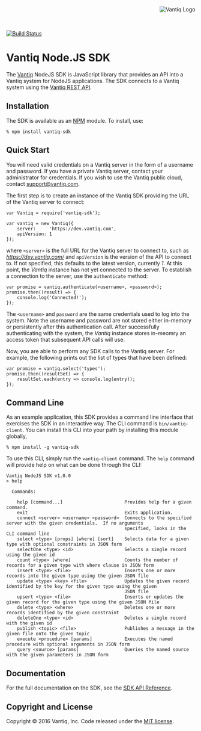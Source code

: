 <div style="height: 50px"><img style="float:right" alt="Vantiq Logo" src="http://vantiq.com/wp-content/uploads/2015/12/vantiq.png"/></div>

[![Build Status](https://travis-ci.com/Vantiq/vantiq-sdk-node.svg?token=jUrpVsQpcEipBxV7WZED&branch=master)](https://travis-ci.com/Vantiq/vantiq-sdk-node)

# Vantiq Node.JS SDK

The [Vantiq](http://www.vantiq.com) NodeJS SDK is JavaScript library that provides an API into a Vantiq system for NodeJS applications.  The SDK connects to a Vantiq system using the [Vantiq REST API](https://dev.vantiq.com/docs/api/developer.html#api-reference-guide).

## Installation

The SDK is available as an [NPM](https://www.npmjs.com/) module.  To install, use:

    % npm install vantiq-sdk

## Quick Start

You will need valid credentials on a Vantiq server in the form of a username and password.  If you have a private Vantiq server, contact your administrator for credentials.  If you wish to use the Vantiq public cloud, contact [support@vantiq.com](mailto:support@vantiq.com).

The first step is to create an instance of the Vantiq SDK providing the URL of the Vantiq server to connect:

    var Vantiq = require('vantiq-sdk');
    
    var vantiq = new Vantiq({ 
        server:     'https://dev.vantiq.com',
        apiVersion: 1
    });

where `<server>` is the full URL for the Vantiq server to connect to, such as *https://dev.vantiq.com/* and `apiVersion` is the version of the API to connect to.  If not specified, this defaults to the latest version, currently *1*.  At this point, the *Vantiq* instance has not yet connected to the server.  To establish a connection to the server, use the `authenticate` method:

    var promise = vantiq.authenticate(<username>, <password>);
    promise.then((result) => {
        console.log('Connected!');
    });

The `<username>` and `password` are the same credentials used to log into the system.  Note the username and password are not stored either in-memory or persistently after this authentication call.  After successfully authenticating with the system, the *Vantiq* instance stores in-meomry an access token that subsequent API calls will use.

Now, you are able to perform any SDK calls to the Vantiq server.  For example, the following prints out the list of types that have been defined:

    var promise = vantiq.select('types');
    promise.then((resultSet) => {
        resultSet.each(entry => console.log(entry));
    });

## Command Line

As an example application, this SDK provides a command line interface that exercises the SDK in an interactive way.  The CLI command is `bin/vantiq-client`.  You can install this CLI into your path by installing this module globally,

    % npm install -g vantiq-sdk
    
To use this CLI, simply run the `vantiq-client` command.  The `help` command will provide help on what can be done through the CLI:

    Vantiq NodeJS SDK v1.0.0
    > help

      Commands:
      
        help [command...]                       Provides help for a given command.
        exit                                    Exits application.
        connect <server> <username> <password>  Connects to the specified server with the given credentials.  If no arguments
                                                specified, looks in the CLI command line
        select <type> [props] [where] [sort]    Selects data for a given type with optional constraints in JSON form
        selectOne <type> <id>                   Selects a single record using the given id
        count <type> [where]                    Counts the number of records for a given type with where clause in JSON form
        insert <type> <file>                    Inserts one or more records into the given type using the given JSON file
        update <type> <key> <file>              Updates the given record identified by the key for the given type using the given
                                                JSON file
        upsert <type> <file>                    Inserts or updates the given record for the given type using the given JSON file
        delete <type> <where>                   Deletes one or more records identified by the given constraint
        deleteOne <type> <id>                   Deletes a single record with the given id
        publish <topic> <file>                  Publishes a message in the given file onto the given topic
        execute <procedure> [params]            Executes the named procedure with optional arguments in JSON form
        query <source> [params]                 Queries the named source with the given parameters in JSON form


## Documentation

For the full documentation on the SDK, see the [SDK API Reference](./docs/api.md).

## Copyright and License

Copyright &copy; 2016 Vantiq, Inc.  Code released under the [MIT license](./LICENSE).
